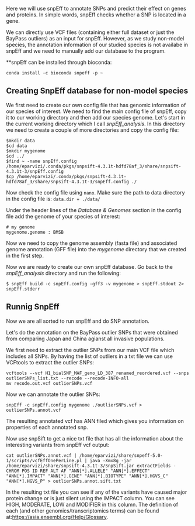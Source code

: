 Here we will use snpEff to annotate SNPs and predict their effect on genes and proteins. In simple words, snpEff checks whether a SNP is located in a gene.

We can directly use VCF files (containing either full dataset or just the BayPass outliers) as an input for snpEff. However, as we study non-model species, the annotation information of our studied species is not availabe in snpEff and we need to manually add our database to the program.

**snpEff can be installed through bioconda:

`conda install -c bioconda snpeff -p ~`



## Creating SnpEff database for non-model species

We first need to create our own config file that has genomic information of our species of interest. We need to find the main config file of snpEff, copy it to our working directory and then add our species genome. Let's start in the current working directory which I call _snpEff_analysis_. In this directory we need to create a couple of more directories and copy the config file:

```
$mkdir data
$cd data
$mkdir mygenome
$cd ../
$find ~ -name snpEff.config
/home/eparvizi/.conda/pkgs/snpsift-4.3.1t-hdfd78af_3/share/snpsift-4.3.1t-3/snpEff.config
$cp /home/eparvizi/.conda/pkgs/snpsift-4.3.1t-hdfd78af_3/share/snpsift-4.3.1t-3/snpEff.config ./
```

Now check the config file using `nano`. Make sure the path to data directory in the config file is: `data.dir = ./data/` 

Under the header lines of the _Database & Genomes_ section in the config file add the genome of your species of interest:

```
# my genome
mygenome.genome : BMSB
```

Now we need to copy the genome assembly (fasta file) and associated genome annotation (GFF file) into the _mygenome_ directory that we created in the first step.

Now we are ready to create our own snpEff database. Go back to the _snpEff_analysis_ directory and run the following:

```
$ snpEff build -c snpEff.config -gff3 -v mygenome > snpEff.stdout 2> snpEff.stderr
```

## Runnig SnpEff

Now we are all sorted to run snpEff and do SNP annotation.

Let's do the annotation on the BayPass outlier SNPs that were obtained from comparing Japan and China agianst all invasive populations.

We first need to extract the outlier SNPs from our main VCF file which includes all SNPs. By having the list of outliers in a txt file we can use VCFtools to extract the outlier SNPs:

```
vcftools --vcf H1_bialSNP_MAF_geno_LD_387_renamed_reordered.vcf --snps outlierSNPs_list.txt --recode --recode-INFO-all
mv recode.out.vcf outlierSNPs.vcf
```
Now we can annotate the outlier SNPs:

```
snpEff -c snpEff.config mygenome ./outlierSNPs.vcf > outlierSNPs.annot.vcf
```

The resulting annotated vcf has ANN filed which gives you information on properties of each annotated snp.

Now use snpSift to get a nice txt file that has all the information about the interesting variants from snpEff vcf output:

```
cat outlierSNPs.annot.vcf | /home/eparvizi/share/snpeff-5.0-1/scripts/vcfEffOnePerLine.pl | java -Xmx8g -jar /home/eparvizi/share/snpsift-4.3.1t-3/SnpSift.jar extractFields - CHROM POS ID REF ALT AF "ANN[*].ALLELE" "ANN[*].EFFECT" "ANN[*].IMPACT" "ANN[*].GENE" "ANN[*].BIOTYPE" "ANN[*].HGVS_C" "ANN[*].HGVS_P" > outlierSNPs.annot.sift.txt
```

In the resulting txt file you can see if any of the variants have caused major protein change or is just silent using the IMPACT column.
You can see HIGH, MODERATE, LOW and MODIFIER in this column. The definition of each (and other genomics/transcriptomics terms) can be found at:https://asia.ensembl.org/Help/Glossary.


